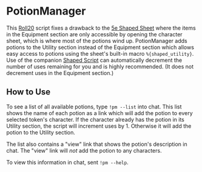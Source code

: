 # PotionManager

This [Roll20](http://roll20.net/) script fixes a drawback to the [5e Shaped Sheet](http://github.com/mlenser/roll20-character-sheets/tree/master/5eShaped) where the items in the Equipment section are only accessible by opening the character sheet, which is where most of the potions wind up. PotionManager adds potions to the Utility section instead of the Equipment section which allows easy access to potions using the sheet's built-in macro `%{shaped_utility}`. Use of the companion [Shaped Script](https://github.com/mlenser/roll20-api-scripts/tree/master/5eShapedScript) can automatically decrement the number of uses remaining for you and is highly recommended. (It does not decrement uses in the Equipment section.)

## How to Use

To see a list of all available potions, type `!pm --list` into chat. This list shows the name of each potion as a link which will add the potion to every selected token's character. If the character already has the potion in its Utility section, the script will increment uses by 1. Otherwise it will add the potion to the Utility section.

The list also contains a "view" link that shows the potion's description in chat. The "view" link will *not* add the potion to any characters.

To view this information in chat, sent `!pm --help`.

